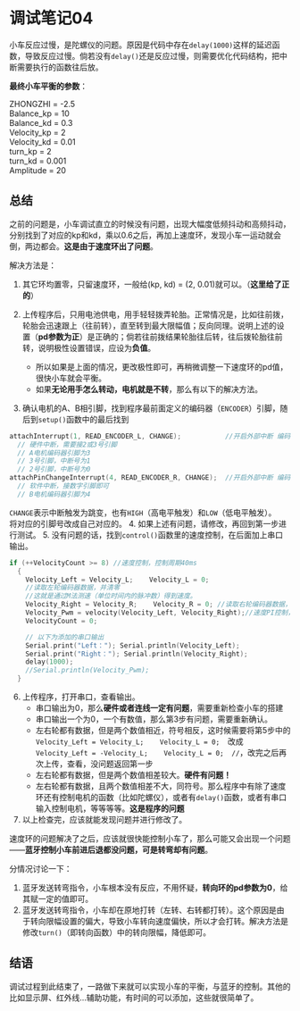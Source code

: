 # 调试笔记04
小车反应过慢，是陀螺仪的问题。原因是代码中存在`delay(1000)`这样的延迟函数，导致反应过慢。倘若没有`delay()`还是反应过慢，则需要优化代码结构，把中断需要执行的函数往后放。 

**最终小车平衡的参数**：  

ZHONGZHI = -2.5  
Balance_kp = 10  
Balance_kd = 0.3  
Velocity_kp = 2  
Velocity_kd = 0.01  
turn_kp = 2   
turn_kd = 0.001  
Amplitude = 20

## 总结
之前的问题是，小车调试直立的时候没有问题，出现大幅度低频抖动和高频抖动，分别找到了对应的kp和kd，乘以0.6之后，再加上速度环，发现小车一运动就会倒，两边都会。**这是由于速度环出了问题**。

解决方法是：

1. 其它环均置零，只留速度环，一般给(kp, kd) = (2, 0.01)就可以。（**这里给了正的**）
2. 上传程序后，只用电池供电，用手轻轻拨弄轮胎。正常情况是，比如往前拨，轮胎会迅速跟上（往前转），直至转到最大限幅值；反向同理。说明上述的设置（**pd参数为正**）是正确的；倘若往前拨结果轮胎往后转，往后拨轮胎往前转，说明极性设置错误，应设为**负值**。

    + 所以如果是上面的情况，更改极性即可，再稍微调整一下速度环的pd值，很快小车就会平衡。
    + 如果**无论用手怎么转动，电机就是不转**，那么有以下的解决方法。

3. 确认电机的A、B相引脚，找到程序最前面定义的编码器（`ENCODER`）引脚，随后到`setup()`函数中的最后找到
```c
attachInterrupt(1, READ_ENCODER_L, CHANGE);           //开启外部中断 编码器接口1
  // 硬件中断，需要接2或3号引脚
  // A电机编码器引脚为3
  // 3号引脚，中断号为1
  // 2号引脚，中断号为0
attachPinChangeInterrupt(4, READ_ENCODER_R, CHANGE);  //开启外部中断 编码器接口2
  // 软件中断，接数字引脚即可
  // B电机编码器引脚为4
```
`CHANGE`表示中断触发为跳变，也有`HIGH`（高电平触发）和`LOW`（低电平触发）。  
将对应的引脚号改成自己对应的。
4. 如果上述有问题，请修改，再回到第一步进行测试。
5. 没有问题的话，找到`control()`函数里的速度控制，在后面加上串口输出。
```c
if (++VelocityCount >= 8) //速度控制，控制周期40ms
  {
    Velocity_Left = Velocity_L;    Velocity_L = 0;  
    //读取左轮编码器数据，并清零
    //这就是通过M法测速（单位时间内的脉冲数）得到速度。
    Velocity_Right = Velocity_R;    Velocity_R = 0; //读取右轮编码器数据，并清零
    Velocity_Pwm = velocity(Velocity_Left, Velocity_Right);//速度PI控制，控制周期40ms
    VelocityCount = 0;

    // 以下为添加的串口输出
    Serial.print("Left："); Serial.println(Velocity_Left);
    Serial.print("Right："); Serial.println(Velocity_Right);
    delay(1000);
    //Serial.println(Velocity_Pwm);
  }
```
6. 上传程序，打开串口，查看输出。
    + 串口输出为0，那么**硬件或者连线一定有问题**，需要重新检查小车的搭建
    + 串口输出一个为0，一个有数值，那么第3步有问题，需要重新确认。
    + 左右轮都有数据，但是两个数值相近，符号相反，这时候需要将第5步中的`Velocity_Left = Velocity_L;    Velocity_L = 0;  `改成`Velocity_Left = -Velocity_L;    Velocity_L = 0;  //`，改完之后再次上传，查看，没问题返回第一步
    + 左右轮都有数据，但是两个数值相差较大。**硬件有问题！**
    + 左右轮都有数据，且两个数值相差不大，同符号。那么程序中有除了速度环还有控制电机的函数（比如陀螺仪），或者有`delay()`函数，或者有串口输入控制电机，等等等等。**这是程序的问题**
7. 以上检查完，应该就能发现问题并进行修改了。

速度环的问题解决了之后，应该就很快能控制小车了，那么可能又会出现一个问题——**蓝牙控制小车前进后退都没问题，可是转弯却有问题**。

分情况讨论一下：

1. 蓝牙发送转弯指令，小车根本没有反应，不用怀疑，**转向环的pd参数为0**，给其赋一定的值即可。
2. 蓝牙发送转弯指令，小车却在原地打转（左转、右转都打转）。这个原因是由于转向限幅设置的偏大，导致小车转向速度偏快，所以才会打转。解决方法是修改`turn()`（即转向函数）中的转向限幅，降低即可。

## 结语
调试过程到此结束了，一路做下来就可以实现小车的平衡，与蓝牙的控制。其他的比如显示屏、红外线...辅助功能，有时间的可以添加，这些就很简单了。
